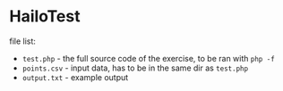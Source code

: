 HailoTest
=========

file list:

 - `test.php` - the full source code of the exercise, to be ran with `php -f`
 - `points.csv` - input data, has to be in the same dir as `test.php`
 - `output.txt` - example output
